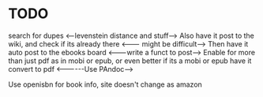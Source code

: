 TODO
====
search for dupes <--levenstein distance and stuff-->
Also have it post to the wiki, and check if its already there <--- might be difficult-->
Then have it auto post to the ebooks board <---write a funct to post-->
Enable for more than just pdf as in mobi or epub, or even better 
if its a mobi or epub have it convert to pdf <------Use PAndoc-->

Use openisbn for book info, site doesn't change as amazon
